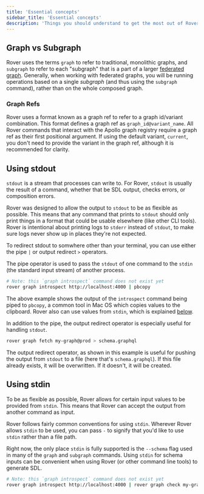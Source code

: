 ```yaml
---
title: 'Essential concepts'
sidebar_title: 'Essential concepts'
description: 'Things you should understand to get the most out of Rover'
---
```


## Graph vs Subgraph

Rover uses the terms `graph` to refer to traditional, monolithic graphs, and `subgraph` to refer to each "subgraph" that is a part of a larger [federated graph](https://www.apollographql.com/docs/federation/). Generally, when working with federated graphs, you will be running
operations based on a single _subgraph_ (and thus using the `subgraph` command), 
rather than on the whole composed graph.

### Graph Refs

Rover uses a format known as a graph ref to refer to a graph id/variant combination.
This format defines a graph ref as `graph_id@variant_name`. All Rover commands that
interact with the Apollo graph registry require a graph ref as their first positional
argument. If using the default variant, `current`, you don't need to provide the
variant in the graph ref, although it is recommended for clarity.

## Using stdout

`stdout` is a stream that processes can write to. For Rover, `stdout` is usually
the result of a command, whether that be SDL output, checks errors, or
composition errors.

Rover was designed to allow the output to `stdout` to be as flexible as
possible. This means that any command that prints to `stdout` should only print
things in a format that could be usable elsewhere (like other CLI tools). Rover
is intentional about printing logs to `stderr` instead of `stdout`, to make sure
logs never show up in places they're not expected.

To redirect stdout to somwhere other than your terminal, you can use either the
pipe `|` or output redirect `>` operators.

The pipe operator is used to pass the `stdout` of one command to the `stdin`
(the standard input stream) of another process.

<!-- TODO: remove this first comment line after introspection lands -->

```bash
# Note: this `graph introspect` command does not exist yet
rover graph introspect http://localhost:4000 | pbcopy
```

The above example shows the output of the `introspect` command being piped to
`pbcopy`, a common tool in Mac OS which copies values to the clipboard. Rover
also can use values from `stdin`, which is explained [below](#using-stdin).

In addition to the pipe, the output redirect operator is especially useful for
handling `stdout`.

```bash
rover graph fetch my-graph@prod > schema.graphql
```

The output redirect operator, as shown in this example is useful for pushing
the output from `stdout` to a file (here that's `schema.graphql`). If this file
already exists, it will be overwritten. If it doesn't, it will be created.

## Using stdin

To be as flexible as possible, Rover allows for certain input values to be
provided from `stdin`. This means that Rover can accept the output from another
command as input.

Rover follows fairly common conventions for using `stdin`. Wherever Rover allows
`stdin` to be used, you can pass `-` to signify that you'd like to use `stdin`
rather than a file path.

Right now, the only place `stdin` is fully supported is the `--schema` flag used
in many of the `graph` and `subgraph` commands. Using `stdin` for schema inputs
can be convenient when using Rover (or other command line tools) to generate
SDL.

<!-- TODO: remove this first comment line after introspection lands -->

```bash
# Note: this `graph introspect` command does not exist yet
rover graph introspect http://localhost:4000 | rover graph check my-graph --schema -
```
